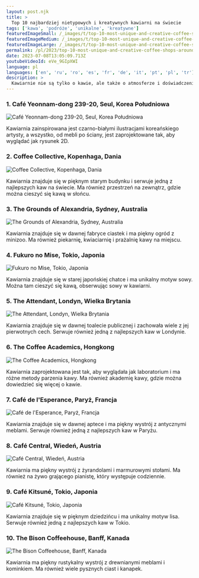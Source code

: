 ```yaml
---
layout: post.njk
title: >
  Top 10 najbardziej nietypowych i kreatywnych kawiarni na świecie
tags: ['kawa', 'podróże', 'unikalne', 'kreatywne']
featuredImageSmall: /_images/t/top-10-most-unique-and-creative-coffee-shops-around-the-world-cover-pl-small.webp
featuredImageMedium: /_images/t/top-10-most-unique-and-creative-coffee-shops-around-the-world-cover-pl-medium.webp
featuredImageLarge: /_images/t/top-10-most-unique-and-creative-coffee-shops-around-the-world-cover-pl-large.webp
permalink: /pl/2023/top-10-most-unique-and-creative-coffee-shops-around-the-world.html
date: 2023-07-08T13:05:09.713Z
youtubeVideoId: eVe_9GIpXWI
language: pl
languages: ['en', 'ru', 'ro', 'es', 'fr', 'de', 'it', 'pt', 'pl', 'tr']
description: >
  Kawiarnie nie są tylko o kawie, ale także o atmosferze i doświadczeniu. Oto kilka z najbardziej unikalnych i kreatywnych kawiarni na świecie, które warto odwiedzić dla wszystkich miłośników kawy.
---
```


### 1. Café Yeonnam-dong 239-20, Seul, Korea Południowa

![Café Yeonnam-dong 239-20, Seul, Korea Południowa](/_images/9/96fa03beae9a16e425426ea40d839775-medium.webp)

Kawiarnia zainspirowana jest czarno-białymi ilustracjami koreańskiego artysty, a wszystko, od mebli po ściany, jest zaprojektowane tak, aby wyglądać jak rysunek 2D.

### 2. Coffee Collective, Kopenhaga, Dania

![Coffee Collective, Kopenhaga, Dania](/_images/4/4a85f62568339c7370ac280ccd7f6caf-medium.webp)

Kawiarnia znajduje się w pięknym starym budynku i serwuje jedną z najlepszych kaw na świecie. Ma również przestrzeń na zewnątrz, gdzie można cieszyć się kawą w słońcu.

### 3. The Grounds of Alexandria, Sydney, Australia

![The Grounds of Alexandria, Sydney, Australia](/_images/3/326aa8fd3825bf49b19a3751ede30304-medium.webp)

Kawiarnia znajduje się w dawnej fabryce ciastek i ma piękny ogród z minizoo. Ma również piekarnię, kwiaciarnię i prażalnię kawy na miejscu.

### 4. Fukuro no Mise, Tokio, Japonia

![Fukuro no Mise, Tokio, Japonia](/_images/1/1e453fe12da834da5d2133fca7388fcf-medium.webp)

Kawiarnia znajduje się w starej japońskiej chatce i ma unikalny motyw sowy. Można tam cieszyć się kawą, obserwując sowy w kawiarni.

### 5. The Attendant, Londyn, Wielka Brytania

![The Attendant, Londyn, Wielka Brytania](/_images/0/03f66f06f1b6db00ded7ccff07088978-medium.webp)

Kawiarnia znajduje się w dawnej toalecie publicznej i zachowała wiele z jej pierwotnych cech. Serwuje również jedną z najlepszych kaw w Londynie.

### 6. The Coffee Academics, Hongkong

![The Coffee Academics, Hongkong](/_images/6/69bcf57272bf7dda7bda2a9c00bd80e8-medium.webp)

Kawiarnia zaprojektowana jest tak, aby wyglądała jak laboratorium i ma różne metody parzenia kawy. Ma również akademię kawy, gdzie można dowiedzieć się więcej o kawie.

### 7. Café de l'Esperance, Paryż, Francja

![Café de l'Esperance, Paryż, Francja](/_images/8/83985541ca9626a3778e1a19cdd24857-medium.webp)

Kawiarnia znajduje się w dawnej aptece i ma piękny wystrój z antycznymi meblami. Serwuje również jedną z najlepszych kaw w Paryżu.

### 8. Café Central, Wiedeń, Austria

![Café Central, Wiedeń, Austria](/_images/d/d0af16a6510eb3c6ad8db9471404752c-medium.webp)

Kawiarnia ma piękny wystrój z żyrandolami i marmurowymi stołami. Ma również na żywo grającego pianistę, który występuje codziennie.

### 9. Café Kitsuné, Tokio, Japonia

![Café Kitsuné, Tokio, Japonia](/_images/c/c67cd8c613aeb8e4d642241c45ca4f94-medium.webp)

Kawiarnia znajduje się w pięknym dziedzińcu i ma unikalny motyw lisa. Serwuje również jedną z najlepszych kaw w Tokio.

### 10. The Bison Coffeehouse, Banff, Kanada

![The Bison Coffeehouse, Banff, Kanada](/_images/6/634de0ec58aaf48bdba96545026937b9-medium.webp)

Kawiarnia ma piękny rustykalny wystrój z drewnianymi meblami i kominkiem. Ma również wiele pysznych ciast i kanapek.

